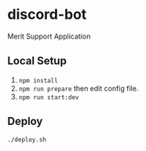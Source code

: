 # discord-bot
Merit Support Application

## Local Setup

1. `npm install`
2. `npm run prepare` then edit config file.
3. `npm run start:dev`

## Deploy 

`./deploy.sh`

